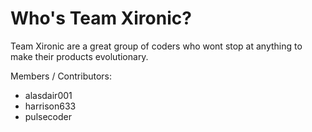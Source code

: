 # Who's Team Xironic?
Team Xironic are a great group of coders who wont stop at anything to make their products evolutionary.

Members / Contributors:
-	alasdair001
-	harrison633
-	pulsecoder